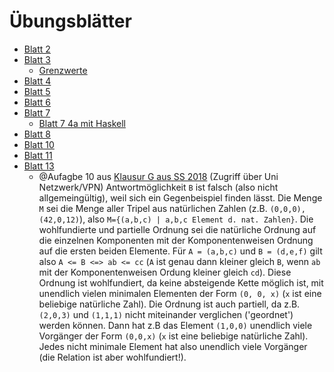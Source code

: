 # Übungsblätter

- [Blatt 2](./blatt2.pdf)
- [Blatt 3](./blatt3.pdf)
  - [Grenzwerte](./analysis.pdf)
- [Blatt 4](./blatt4.pdf)
- [Blatt 5](./blatt5.pdf)
- [Blatt 6](./blatt6.pdf)
- [Blatt 7](./blatt7.pdf)
  - [Blatt 7 4a mit Haskell](./enumparens.hs)
- [Blatt 8](./blatt8.pdf)
- [Blatt 10](./blatt10.pdf)
- [Blatt 11](./blatt11.pdf)
- [Blatt 13](./blatt13.pdf)
  - @Aufagbe 10 aus [Klausur G aus SS 2018](http://cl-informatik.uibk.ac.at/teaching/ss18/dm/exam/versionG.pdf) (Zugriff über Uni Netzwerk/VPN) 
  Antwortmöglichkeit `B` ist falsch (also nicht allgemeingültig), weil sich ein Gegenbeispiel finden lässt. Die Menge `M` sei die Menge aller Tripel aus natürlichen Zahlen (z.B. `(0,0,0),(42,0,12)`), also `M={(a,b,c) | a,b,c Element d. nat. Zahlen}`. Die wohlfundierte und partielle Ordnung sei die natürliche Ordnung auf die einzelnen Komponenten mit der Komponentenweisen Ordnung auf die ersten beiden Elemente. Für `A = (a,b,c)` und `B = (d,e,f)` gilt also `A <= B <=> ab <= cc` (`A` ist genau dann kleiner gleich `B`, wenn `ab` mit der Komponentenweisen Ordung kleiner gleich `cd`). Diese Ordnung ist wohlfundiert, da keine absteigende Kette möglich ist, mit unendlich vielen minimalen Elementen der Form `(0, 0, x)` (`x` ist eine beliebige natürliche Zahl). Die Ordnung ist auch partiell, da z.B. `(2,0,3)` und `(1,1,1)` nicht miteinander verglichen ('geordnet') werden können. Dann hat z.B das Element `(1,0,0)` unendlich viele Vorgänger der Form `(0,0,x)` (`x` ist eine beliebige natürliche Zahl). Jedes nicht minimale Element hat also unendlich viele Vorgänger (die Relation ist aber wohlfundiert!).
